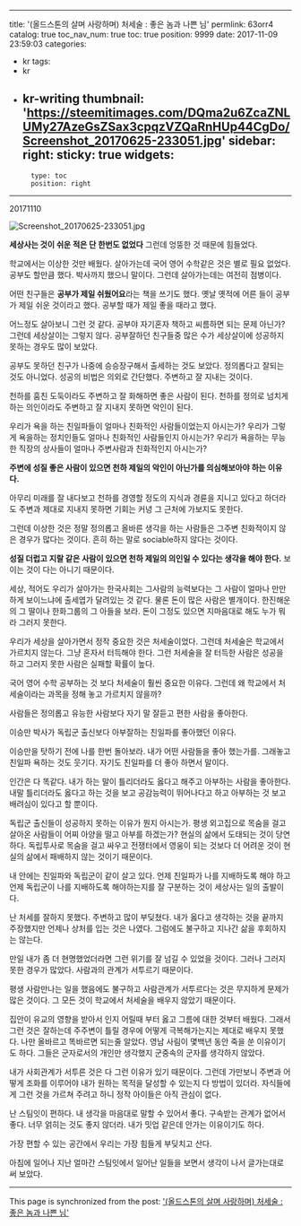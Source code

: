 
---
title: '(올드스톤의 살며 사랑하며) 처세술 : 좋은 놈과 나쁜 님'
permlink: 63orr4
catalog: true
toc_nav_num: true
toc: true
position: 9999
date: 2017-11-09 23:59:03
categories:
- kr
tags:
- kr
- kr-writing
thumbnail: 'https://steemitimages.com/DQma2u6ZcaZNLUMy27AzeGsZSax3cpqzVZQaRnHUp44CgDo/Screenshot_20170625-233051.jpg'
sidebar:
    right:
        sticky: true
widgets:
    -
        type: toc
        position: right
---


20171110

![Screenshot_20170625-233051.jpg](https://steemitimages.com/DQma2u6ZcaZNLUMy27AzeGsZSax3cpqzVZQaRnHUp44CgDo/Screenshot_20170625-233051.jpg)

**세상사는 것이 쉬운 적은 단 한번도 없었다**
그런데 엉뚱한 것 때문에 힘들었다.

학교에서는 이상한 것만 배웠다. 살아가는데 국어 영어 수학같은 것은 별로 필요 없었다. 공부도 할만큼 했다. 박사까지 했으니 말이다. 그런데 살아가는데는 여전히 점병이다.  

어떤 친구들은 **공부가 제일 쉬웠어요**라는 책을 쓰기도 했다. 옛날 옛적에 어른 들이 공부가 제일 쉬운 것이라고 했다. 공부할 때가 제일 좋을 때라고 했다.

어느정도 살아보니 그런 것 같다. 공부야 자기혼자 책하고 씨름하면 되는 문제 아닌가? 그런데 세상살이는 그렇지 않다. 공부잘하던 친구들중 많은 수가 세상살이에 성공하지 못하는 경우도 많이 보았다. 

공부도 못하던 친구가 나중에 승승장구해서 출세하는 것도 보았다. 정의롭다고 잘되는 것도 아니었다. 
성공의 비법은 의외로 간단했다. 주변하고 잘 지내는 것이다. 

천하를 훔친 도둑이라도 주변하고 잘 화해하면 좋은 사람이 된다. 
천하를 정의로 넘치게 하는 의인이라도 주변하고 잘 지내지 못하면 악인이 된다.

우리가 욕을 하는 친일파들이 얼마나 친화적인 사람들이었는지 아시는가? 
우리가 그렇게 욕을하는 정치인들도 얼마나 친화적인 사람들인지 아시는가? 
우리가 욕을하는 무능한 직장의 상사들이 얼마나 주변사람과 친화적인지 아시는가? 

**주변에 성질 좋은 사람이 있으면 천하 제일의 악인이 아닌가를 의심해보아야 하는 이유다.**

아무리 미래를 잘 내다보고 천하를 경영할 정도의 지식과 경륜을 지니고 있다고 하더라도 주변과 제대로 지내지 못하면 기회는 커녕 그 근처에 가보지도 못한다.

그런데 이상한 것은 정말 정의롭고 올바른 생각을 하는 사람들은 그주변 친화적이지 않은 경우가 많다는 것이다.
 흔히 하는 말로 sociable하지 않다는 것이다. 

**성질 더럽고 지랄 같은 사람이 있으면 천하 제일의 의인일 수 있다는 생각을 해야 한다.**
 보이는 것이 다는 아니기 때문이다. 

세상, 적어도 우리가 살아가는 한국사회는 그사람의 능력보다는 그 사람이 얼마나 만만하게 보이느냐에 출세엽가 달려있는 것 같다. 물론 돈이 많은 사람은 별개이다. 한진해운의 그 딸이나 한화그룹의 그 아들을 보라. 돈이 그정도 있으면 지마음대로 해도 누가 뭐라 그러지 못한다. 

우리가 세상을 살아가면서 정작 중요한 것은 처세술이었다. 그런데 처세술은 학교에서 가르치지 않는다. 그냥 혼자서 터득해야 한다. 그런 처세술을 잘 터득한 사람은 성공을 하고 그러지 못한 사람은 실패할 확률이 높다.

국어 영어 수학 공부하는 것 보다 처세술이 훨씬 중요한 이유다. 그런데 왜 학교에서 처세술이라는 과목을 정해 놓고 가르치지 않을까?

사람들은 정의롭고 유능한 사람보다 자기 말 잘듣고 편한 사람을 좋아한다. 

이승만 박사가 독립군 출신보다 아부잘하는 친일파를 좋아했던 이유다. 

이승만을 탓하기 전에 나를 한번 돌아보라.
내가 어떤 사람들을 좋아 했는가를. 그래놓고 친일파 욕하는 것도 웃기다. 자기도 친일파를 더 좋아 하면서 말이다.

인간은 다 똑같다. 내가 하는 말이 틀리더라도 옳다고 해주고 아부하는 사람을 좋아한다. 내말 틀리더라도 옳다고 하는 것을 보고 공감능력이 뛰어나다고 하고 아부하는 것 보고 배려심이 있다고 할 뿐이다. 

독립군 출신들이 성공하지 못하는 이유가 뭔지 아시는가. 평생 외고집으로 목숨을 걸고 살아온 사람들이 어찌 아양을 떨고 아부를 하겠는가? 현실의 삶에서 도태되는 것이 당연하다. 독립투사로 목숨을 걸고 싸우고 전쟁터에서 영웅이 되는 것보다 더 어려운 것이 현실의 삶에서 패배하지 않는 것이기 때문이다.

내 안에는 친일파와 독립군이 같이 살고 있다. 언제 친일파가 나를 지배하도록 해야 하고 언제 독립군이 나를 지배하도록 해야하는지를 잘 구분하는 것이 세상사는 일의 출발이다. 

난 처세를 잘하지 못했다. 주변하고 많이 부딪쳤다. 내가 옳다고 생각하는 것을 끝까지 주장했지만 언제나 상처를 입는 것은 나였다. 그럼에도 불구하고 지나간 삶을 후회하지는 않는다.

 만일 내가 좀 더 현명했었더라면 그런 위기를 잘 넘길 수 있었을 것이다. 그러나 그러지 못한 경우가 많았다. 사람과의 관계가 서투르기 때문이다. 

평생 사람만나는 일을 했음에도 불구하고 사람관계가 서투르다는 것은 무지하게 문제가 많은 것이다. 그 모든 것이 학교에서 처세술을 배우지 않았기 때문이다. 

집안이 유교의 영향을 받아서 인지 어릴때 부터 옳고 그름에 대한 것부터 배웠다. 그래서 그런 것은 잘하는데 주주변이 틀릴 경우에 어떻게 극복해가는지는 제대로 배우지 못했다. 나만 올바르고 똑바르면 되는줄 알았다. 
영남 사림이 몇백년 동안 죽을 쑨 이유이기도 하다. 그들은 군자로서의 개인만 생각했지 군중속의 군자를 생각하지 않았다. 

내가 사회관계가 서투른 것은 다 그런 이유가 있기 때문이다.  그런데 가만보니 주변과 어떻게 조화를 이루어야 내가 원하는 목적을 달성할 수 있는지 다 방법이 있더라. 자식들에게 그런 것을 가르쳐 주려고 하니 정작 아이들은 아직 관심이 없다.

난 스팀잇이 편하다. 내 생각을 마음대로 말할 수 있어서 좋다. 구속받는 관계가 없어서 좋다. 너무 얽히는 것도 좋지 않더라. 내가 밋업 같은데 안가는 이유이기도 하다. 

가장 편할 수 있는 공간에서 우리는 가장 힘들게 부딪치고 산다. 

아침에 일어나 지난 얼마간 스팀잇에서 일어난 일들을 보면서 생각이 나서 글가는대로 써 보았다.

- - -

This page is synchronized from the post: ['(올드스톤의 살며 사랑하며) 처세술 : 좋은 놈과 나쁜 님'](https://steemit.com/@oldstone/63orr4)
